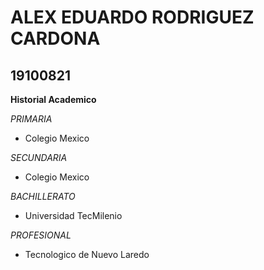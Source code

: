 # ALEX EDUARDO RODRIGUEZ CARDONA

## 19100821




**Historial Academico**

   *PRIMARIA*
 
 * Colegio Mexico

*SECUNDARIA*

* Colegio Mexico 

*BACHILLERATO*

* Universidad TecMilenio

*PROFESIONAL*

* Tecnologico de Nuevo Laredo

